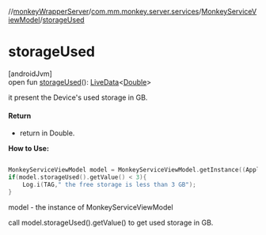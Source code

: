 //[monkeyWrapperServer](../../../index.md)/[com.mm.monkey.server.services](../index.md)/[MonkeyServiceViewModel](index.md)/[storageUsed](storage-used.md)

# storageUsed

[androidJvm]\
open fun [storageUsed](storage-used.md)(): [LiveData](https://developer.android.com/reference/kotlin/androidx/lifecycle/LiveData.html)&lt;[Double](https://developer.android.com/reference/kotlin/java/lang/Double.html)&gt;

it present the Device's used storage in GB.

#### Return

- return in Double. 

**How to Use:**

```kotlin

MonkeyServiceViewModel model = MonkeyServiceViewModel.getInstance((Application)context.getApplicationContext());
if(model.storageUsed().getValue() < 3){
    Log.i(TAG," the free storage is less than 3 GB");
}

```
model - the instance of MonkeyServiceViewModel 

call model.storageUsed().getValue() to get used storage in GB.